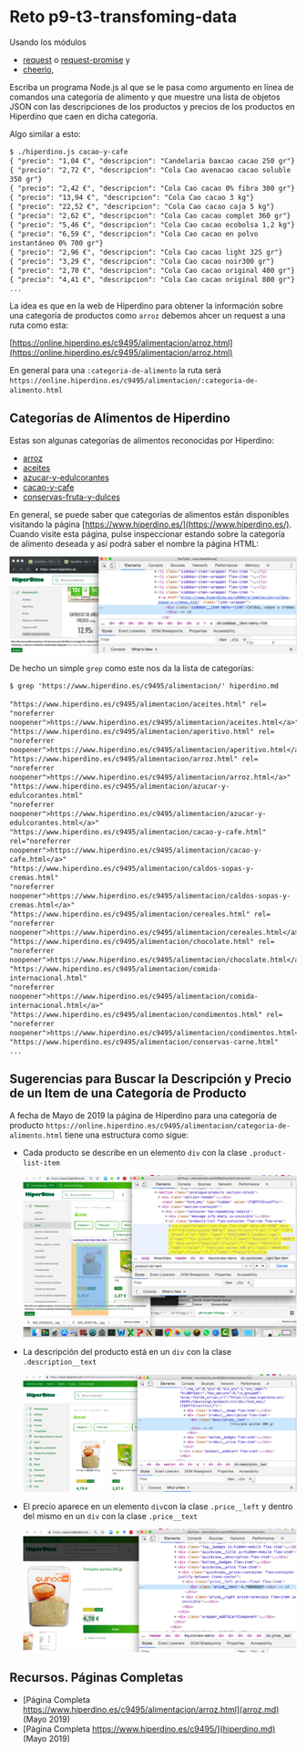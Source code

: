 # Reto p9-t3-transfoming-data

Usando los módulos

* [request](https://www.npmjs.com/package/request)  o [request-promise](https://www.npmjs.com/package/request-promise) y 
* [cheerio](https://www.npmjs.com/package/cheerio), 

Escriba un programa Node.js  al que se le pasa como argumento en línea de comandos una categoría de alimento 
y que muestre una lista de objetos JSON con las descripciones de 
los productos y precios de los productos en Hiperdino que caen en dicha categoría.

Algo similar a esto:

```
$ ./hiperdino.js cacao-y-cafe
{ "precio": "1,04 €", "descripcion": "Candelaria baxcao cacao 250 gr"}
{ "precio": "2,72 €", "descripcion": "Cola Cao avenacao cacao soluble 350 gr"}
{ "precio": "2,42 €", "descripcion": "Cola Cao cacao 0% fibra 300 gr"}
{ "precio": "13,94 €", "descripcion": "Cola Cao cacao 3 kg"}
{ "precio": "22,52 €", "descripcion": "Cola Cao cacao caja 5 kg"}
{ "precio": "2,62 €", "descripcion": "Cola Cao cacao complet 360 gr"}
{ "precio": "5,46 €", "descripcion": "Cola Cao cacao ecobolsa 1,2 kg"}
{ "precio": "6,59 €", "descripcion": "Cola Cao cacao en polvo instantáneo 0% 700 gr"}
{ "precio": "2,96 €", "descripcion": "Cola Cao cacao light 325 gr"}
{ "precio": "3,29 €", "descripcion": "Cola Cao cacao noir300 gr"}
{ "precio": "2,70 €", "descripcion": "Cola Cao cacao original 400 gr"}
{ "precio": "4,41 €", "descripcion": "Cola Cao cacao original 800 gr"}
...

```

La idea es que en la web  de Hiperdino para obtener la información sobre una categoría de productos como `arroz` debemos ahcer un request a una ruta como esta:

[https://online.hiperdino.es/c9495/alimentacion/arroz.html](https://online.hiperdino.es/c9495/alimentacion/arroz.html)

En general para una `:categoria-de-alimento` 
la ruta será `https://online.hiperdino.es/c9495/alimentacion/:categoria-de-alimento.html`

## Categorías de Alimentos de Hiperdino

Estas son algunas categorías de alimentos reconocidas por Hiperdino:

* [arroz](https://online.hiperdino.es/c9495/alimentacion/arroz) 
* [aceites](https://online.hiperdino.es/c9495/alimentacion/aceites) 
* [azucar-y-edulcorantes](https://online.hiperdino.es/c9495/alimentacion/azucar-y-edulcorantes) 
* [cacao-y-cafe](https://online.hiperdino.es/c9495/alimentacion/cacao-y-cafe) 
* [conservas-fruta-y-dulces](https://online.hiperdino.es/c9495/alimentacion/conservas-fruta-y-dulces)

En general, se puede saber que categorías de alimentos están disponibles visitando la página
[https://www.hiperdino.es/](https://www.hiperdino.es/). Cuando visite esta página,
pulse inspeccionar estando sobre la categoría de alimento deseada y así podrá saber el nombre la página HTML:

![Categorías de Alimentos en Hiperdino](hiperdino-alimento-categoria.png)

De hecho un simple `grep` como este nos da la lista de categorías:

```
$ grep 'https://www.hiperdino.es/c9495/alimentacion/' hiperdino.md 

"https://www.hiperdino.es/c9495/alimentacion/aceites.html" rel=
"noreferrer noopener">https://www.hiperdino.es/c9495/alimentacion/aceites.html</a>"
"https://www.hiperdino.es/c9495/alimentacion/aperitivo.html" rel=
"noreferrer noopener">https://www.hiperdino.es/c9495/alimentacion/aperitivo.html</a>"
"https://www.hiperdino.es/c9495/alimentacion/arroz.html" rel=
"noreferrer noopener">https://www.hiperdino.es/c9495/alimentacion/arroz.html</a>"
"https://www.hiperdino.es/c9495/alimentacion/azucar-y-edulcorantes.html"
"noreferrer noopener">https://www.hiperdino.es/c9495/alimentacion/azucar-y-edulcorantes.html</a>"
"https://www.hiperdino.es/c9495/alimentacion/cacao-y-cafe.html"
rel="noreferrer noopener">https://www.hiperdino.es/c9495/alimentacion/cacao-y-cafe.html</a>"
"https://www.hiperdino.es/c9495/alimentacion/caldos-sopas-y-cremas.html"
"noreferrer noopener">https://www.hiperdino.es/c9495/alimentacion/caldos-sopas-y-cremas.html</a>"
"https://www.hiperdino.es/c9495/alimentacion/cereales.html" rel=
"noreferrer noopener">https://www.hiperdino.es/c9495/alimentacion/cereales.html</a>"
"https://www.hiperdino.es/c9495/alimentacion/chocolate.html" rel=
"noreferrer noopener">https://www.hiperdino.es/c9495/alimentacion/chocolate.html</a>"
"https://www.hiperdino.es/c9495/alimentacion/comida-internacional.html"
"noreferrer noopener">https://www.hiperdino.es/c9495/alimentacion/comida-internacional.html</a>"
"https://www.hiperdino.es/c9495/alimentacion/condimentos.html" rel=
"noreferrer noopener">https://www.hiperdino.es/c9495/alimentacion/condimentos.html</a>"
"https://www.hiperdino.es/c9495/alimentacion/conservas-carne.html"
...
```

## Sugerencias para Buscar la Descripción y Precio de un Item de una Categoría de Producto

A fecha de Mayo de 2019 la página de Hiperdino para una categoría de producto
`https://online.hiperdino.es/c9495/alimentacion/categoria-de-alimento.html`
tiene una estructura como sigue:

* Cada producto se describe en un elemento `div` con la clase `.product-list-item`

  ![item](item.png)

* La descripción del producto está en un `div` con la clase `.description__text`

  ![item](description.png)

* El precio aparece en un elemento `div`con la clase `.price__left` y dentro del mismo en un `div` con la clase
`.price__text`

  ![precio](precio.png)

## Recursos. Páginas Completas

* [Página Completa https://www.hiperdino.es/c9495/alimentacion/arroz.html](arroz.md) (Mayo 2019)
* [Página Completa https://www.hiperdino.es/c9495/](hiperdino.md) (Mayo 2019)
